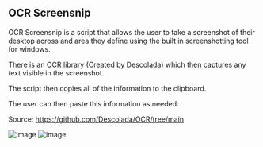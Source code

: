 ## OCR Screensnip

OCR Screensnip is a script that allows the user to take a screenshot of their desktop across and area they define using the built in screenshotting tool for windows. 

There is an OCR library (Created by Descolada) which then captures any text visible in the screenshot. 

The script then copies all of the information to the clipboard. 

The user can then paste this information as needed.  

Source: https://github.com/Descolada/OCR/tree/main

![image](https://github.com/user-attachments/assets/f8fb2c63-ef08-42b3-ac0f-7b623d74b48f) ![image](https://github.com/user-attachments/assets/32e508f8-5f33-4bed-94b2-ff6d9e0a4e20)



